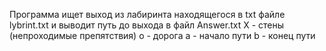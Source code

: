 Программа ищет выход из лабиринта находящегося в txt файле lybrint.txt и выводит путь до выхода в файл Answer.txt
X - стены (непроходимые препятствия)
o - дорога 
a - начало пути
b - конец пути
